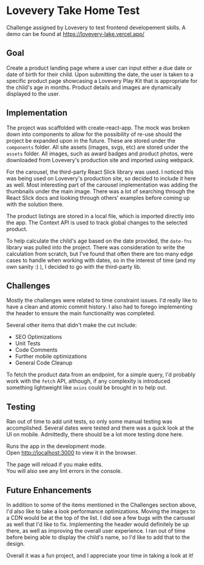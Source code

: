 # Lovevery Take Home Test
Challenge assigned by Lovevery to test frontend developement skills.
A demo can be found at https://lovevery-lake.vercel.app/

## Goal
Create a product landing page where a user can input either a due date or date of birth for their child. Upon submitting the date, the user is taken to a specific product page showcasing a Lovevery Play Kit that is appropriate for the child's age in months. Product details and images are dynamically displayed to the user.

## Implementation
The project was scaffolded with create-react-app. The mock was broken down into components to allow for the possibility of re-use should the project be expanded upon in the future. These are stored under the `components` folder. All site assets (images, svgs, etc) are stored under the `assets` folder. All images, such as award badges and product photos, were downloaded from Lovevery's production site and imported using webpack. 

For the carousel, the third-party React Slick library was used. I noticed this was being used on Lovevery's production site, so decided to include it here as well. Most interesting part of the carousel implementation was adding the thumbnails under the main image. There was a lot of searching through the React Slick docs and looking through others' examples before coming up with the solution there.

The product listings are stored in a local file, which is imported directly into the app. The Context API is used to track global changes to the selected product.

To help calculate the child's age based on the date provided, the `date-fns` library was pulled into the project. There was consideration to write the calculation from scratch, but I've found that often there are too many edge cases to handle when working with dates, so in the interest of time (and my own sanity :) ), I decided to go with the third-party lib.

## Challenges
Mostly the challenges were related to time constraint issues. I'd really like to have a clean and atomic commit history. I also had to forego implementing the header to ensure the main functionality was completed. 

Several other items that didn't make the cut include:
- SEO Optimizations
- Unit Tests
- Code Comments
- Further mobile optimizations
- General Code Cleanup

To fetch the product data from an endpoint, for a simple query, I'd probably work with the `fetch` API, although, if any complexity is introduced something lightweight like `axios` could be brought in to help out.

## Testing
Ran out of time to add unit tests, so only some manual testing was accomplished. Several dates were tested and there was a quick look at the UI on mobile. Admittedly, there should be a lot more testing done here.

Runs the app in the development mode.\
Open [http://localhost:3000](http://localhost:3000) to view it in the browser.

The page will reload if you make edits.\
You will also see any lint errors in the console.

## Future Enhancements
In addition to some of the items mentioned in the Challenges section above, I'd also like to take a look performance optimizations. Moving the images to a CDN would be at the top of the list. I did see a few bugs with the carousel as well that I'd like to fix. Implementing the header would definitely be up there, as well as improving the overall user experience. I ran out of time before being able to display the child's name, so I'd like to add that to the design.

Overall it was a fun project, and I appreciate your time in taking a look at it!
